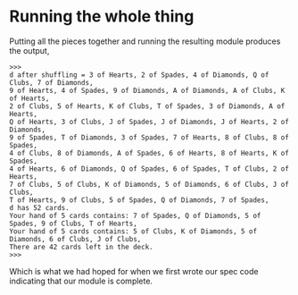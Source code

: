 # Running the whole thing

Putting all the pieces together and running the resulting module
produces the output,

    >>> 
    d after shuffling = 3 of Hearts, 2 of Spades, 4 of Diamonds, Q of Clubs, 7 of Diamonds, 
    9 of Hearts, 4 of Spades, 9 of Diamonds, A of Diamonds, A of Clubs, K of Hearts, 
    2 of Clubs, 5 of Hearts, K of Clubs, T of Spades, 3 of Diamonds, A of Hearts, 
    Q of Hearts, 3 of Clubs, J of Spades, J of Diamonds, J of Hearts, 2 of Diamonds, 
    9 of Spades, T of Diamonds, 3 of Spades, 7 of Hearts, 8 of Clubs, 8 of Spades, 
    4 of Clubs, 8 of Diamonds, A of Spades, 6 of Hearts, 8 of Hearts, K of Spades, 
    4 of Hearts, 6 of Diamonds, Q of Spades, 6 of Spades, T of Clubs, 2 of Hearts, 
    7 of Clubs, 5 of Clubs, K of Diamonds, 5 of Diamonds, 6 of Clubs, J of Clubs, 
    T of Hearts, 9 of Clubs, 5 of Spades, Q of Diamonds, 7 of Spades,  
    d has 52 cards.
    Your hand of 5 cards contains: 7 of Spades, Q of Diamonds, 5 of Spades, 9 of Clubs, T of Hearts, 
    Your hand of 5 cards contains: 5 of Clubs, K of Diamonds, 5 of Diamonds, 6 of Clubs, J of Clubs, 
    There are 42 cards left in the deck.
    >>> 

Which is what we had hoped for when we first wrote our spec code
indicating that our module is complete.

